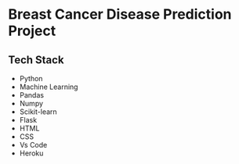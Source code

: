 # Breast Cancer Disease Prediction Project 


## Tech Stack

- Python
- Machine Learning
- Pandas
- Numpy
- Scikit-learn
- Flask
- HTML
- CSS
- Vs Code
- Heroku

  
